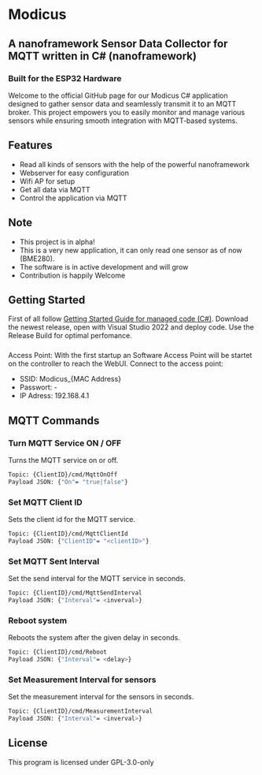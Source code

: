 # Modicus
## A nanoframework Sensor Data Collector for MQTT written in C# (nanoframework)
### Built for the ESP32 Hardware

Welcome to the official GitHub page for our Modicus C# application designed to gather sensor data and seamlessly transmit it to an MQTT broker. This project empowers you to easily monitor and manage various sensors while ensuring smooth integration with MQTT-based systems.

## Features

- Read all kinds of sensors with the help of the powerful nanoframework
- Webserver for easy configuration
- Wifi AP for setup
- Get all data via MQTT
- Control the application via MQTT

## Note
- This project is in alpha!
- This is a very new application, it can only read one sensor as of now (BME280). 
- The software is in active development and will grow
- Contribution is happily Welcome

## Getting Started 
First of all follow [Getting Started Guide for managed code (C#)](https://docs.nanoframework.net/content/getting-started-guides/getting-started-managed.html).
Download the newest release, open with Visual Studio 2022 and deploy code. Use the Release Build for optimal perfomance.

###
Access Point: With the first startup an Software Access Point will be startet on the controller to reach the WebUI. 
Connect to the access point:
 - SSID: Modicus_{MAC Address}
 - Passwort: -
 - IP Adress: 192.168.4.1
## MQTT Commands

### Turn MQTT Service ON / OFF
Turns the MQTT service on or off.
```sh
Topic: {ClientID}/cmd/MqttOnOff
Payload JSON: {"On"= "true|false"}
```

### Set MQTT Client ID
Sets the client id for the MQTT service.
```sh
Topic: {ClientID}/cmd/MqttClientId
Payload JSON: {"ClientID"= "<clientID>"}
```
### Set MQTT Sent Interval 
Set the send interval for the MQTT service in seconds.
```sh
Topic: {ClientID}/cmd/MqttSendInterval
Payload JSON: {"Interval"= <inverval>}
```

### Reboot system
Reboots the system after the given delay in seconds.
```sh
Topic: {ClientID}/cmd/Reboot
Payload JSON: {"Interval"= <delay>}
```

### Set Measurement Interval for sensors
Set the measurement interval for the sensors in seconds.
```sh
Topic: {ClientID}/cmd/MeasurementInterval
Payload JSON: {"Interval"= <inverval>}
```

## License
This program is licensed under GPL-3.0-only
